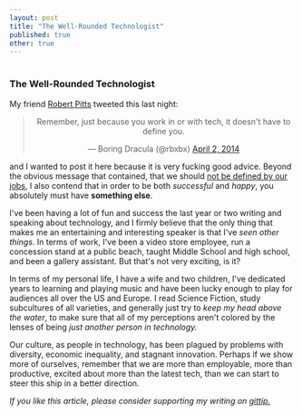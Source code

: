 ```yaml
---
layout: post
title: "The Well-Rounded Technologist"
published: true
other: true
---
```

# 
# 
### The Well-Rounded Technologist

My friend <a href="http://regretful.ly/">Robert Pitts</a> tweeted this last night:

<center><blockquote class="twitter-tweet" lang="en"><p>Remember, just because you work in or with tech, it doesn&#39;t have to define you.</p>&mdash; Boring Dracula (@rbxbx) <a href="https://twitter.com/rbxbx/statuses/451167079702745088">April 2, 2014</a></blockquote>
<script async src="//platform.twitter.com/widgets.js" charset="utf-8"></script></center>

and I wanted to post it here because it is very fucking good advice. Beyond the obvious message that contained, that we should <a href="http://modelviewculture.com/pieces/tech-workers-political-speech-and-economic-threat">not be defined by our jobs</a>, I also contend that in order to be both *successful* and *happy*, you absolutely must have **something else**.

I've been having a lot of fun and success the last year or two writing and speaking about technology, and I firmly believe that the only thing that makes me an entertaining and interesting speaker is that I've *seen other things*. In terms of work, I've been a video store employee, run a concession stand at a public beach, taught Middle School and high school, and been a gallery assistant. But that's not very exciting, is it?

In terms of my personal life, I have a wife and two children, I've dedicated years to learning and playing music and have been lucky enough to play for audiences all over the US and Europe. I read Science Fiction, study subcultures of all varieties, and generally just try to *keep my head above the water*, to make sure that all of my perceptions aren't colored by the lenses of being *just another person in technology.*

Our culture, as people in technology, has been plagued by problems with diversity, economic inequality, and stagnant innovation. Perhaps if we show more of ourselves, remember that we are more than employable, more than productive, excited about more than the latest tech, than we can start to steer this ship in a better direction.

*If you like this article, please consider supporting my writing on <a href="https://www.gittip.com/mrb_bk/">gittip.</a>*
